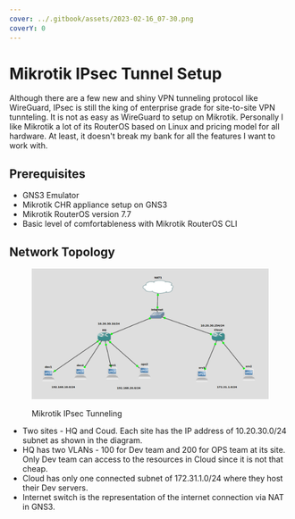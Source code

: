 ```yaml
---
cover: ../.gitbook/assets/2023-02-16_07-30.png
coverY: 0
---
```


# Mikrotik IPsec Tunnel Setup

Although there are a few new and shiny VPN tunneling protocol like WireGuard, IPsec is still the king of enterprise grade for site-to-site VPN tunnteling. It is not as easy as WireGuard to setup on Mikrotik. Personally I like Mikrotik a lot of its RouterOS based on Linux and pricing model for all hardware. At least, it doesn't break my bank for all the features I want to work with.&#x20;

## Prerequisites&#x20;

* GNS3 Emulator
* Mikrotik CHR appliance setup on GNS3&#x20;
* Mikrotik RouterOS version 7.7
* Basic level of comfortableness with Mikrotik RouterOS CLI

## &#x20;Network Topology

<figure><img src="../.gitbook/assets/2023-02-16_07-30.png" alt=""><figcaption><p>Mikrotik IPsec Tunneling</p></figcaption></figure>

* Two sites - HQ and Coud. Each site has the IP address of 10.20.30.0/24 subnet as shown in the diagram.
* HQ has two VLANs - 100 for Dev team and 200 for OPS team at its site. Only Dev team can access to the resources in Cloud since it is not that cheap.
* Cloud has only one connected subnet of 172.31.1.0/24 where they host their Dev servers.
* Internet switch is the representation of the internet connection via NAT in GNS3.

